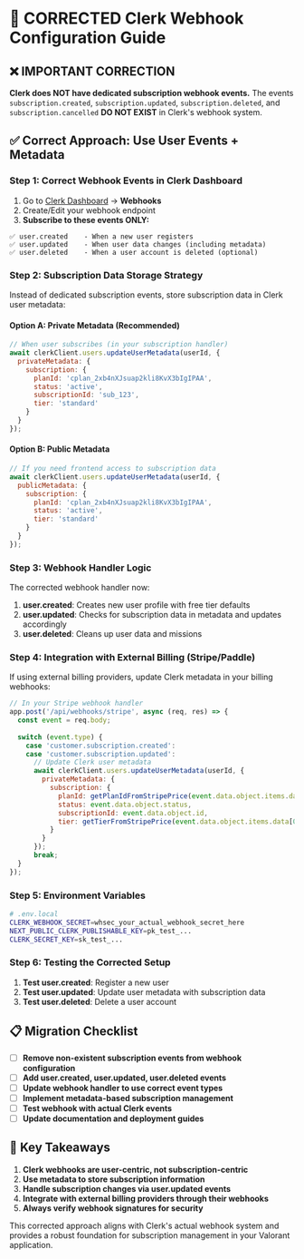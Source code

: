 # 🔧 **CORRECTED Clerk Webhook Configuration Guide**

## **❌ IMPORTANT CORRECTION**

**Clerk does NOT have dedicated subscription webhook events.** The events `subscription.created`, `subscription.updated`, `subscription.deleted`, and `subscription.cancelled` **DO NOT EXIST** in Clerk's webhook system.

## **✅ Correct Approach: Use User Events + Metadata**

### **Step 1: Correct Webhook Events in Clerk Dashboard**

1. Go to [Clerk Dashboard](https://dashboard.clerk.com) → **Webhooks**
2. Create/Edit your webhook endpoint
3. **Subscribe to these events ONLY:**

```
✅ user.created    - When a new user registers
✅ user.updated    - When user data changes (including metadata)
✅ user.deleted    - When a user account is deleted (optional)
```

### **Step 2: Subscription Data Storage Strategy**

Instead of dedicated subscription events, store subscription data in Clerk user metadata:

#### **Option A: Private Metadata (Recommended)**
```javascript
// When user subscribes (in your subscription handler)
await clerkClient.users.updateUserMetadata(userId, {
  privateMetadata: {
    subscription: {
      planId: 'cplan_2xb4nXJsuap2kli8KvX3bIgIPAA',
      status: 'active',
      subscriptionId: 'sub_123',
      tier: 'standard'
    }
  }
});
```

#### **Option B: Public Metadata**
```javascript
// If you need frontend access to subscription data
await clerkClient.users.updateUserMetadata(userId, {
  publicMetadata: {
    subscription: {
      planId: 'cplan_2xb4nXJsuap2kli8KvX3bIgIPAA',
      status: 'active',
      tier: 'standard'
    }
  }
});
```

### **Step 3: Webhook Handler Logic**

The corrected webhook handler now:

1. **user.created**: Creates new user profile with free tier defaults
2. **user.updated**: Checks for subscription data in metadata and updates accordingly
3. **user.deleted**: Cleans up user data and missions

### **Step 4: Integration with External Billing (Stripe/Paddle)**

If using external billing providers, update Clerk metadata in your billing webhooks:

```javascript
// In your Stripe webhook handler
app.post('/api/webhooks/stripe', async (req, res) => {
  const event = req.body;
  
  switch (event.type) {
    case 'customer.subscription.created':
    case 'customer.subscription.updated':
      // Update Clerk user metadata
      await clerkClient.users.updateUserMetadata(userId, {
        privateMetadata: {
          subscription: {
            planId: getPlanIdFromStripePrice(event.data.object.items.data[0].price.id),
            status: event.data.object.status,
            subscriptionId: event.data.object.id,
            tier: getTierFromStripePrice(event.data.object.items.data[0].price.id)
          }
        }
      });
      break;
  }
});
```

### **Step 5: Environment Variables**

```bash
# .env.local
CLERK_WEBHOOK_SECRET=whsec_your_actual_webhook_secret_here
NEXT_PUBLIC_CLERK_PUBLISHABLE_KEY=pk_test_...
CLERK_SECRET_KEY=sk_test_...
```

### **Step 6: Testing the Corrected Setup**

1. **Test user.created**: Register a new user
2. **Test user.updated**: Update user metadata with subscription data
3. **Test user.deleted**: Delete a user account

## **📋 Migration Checklist**

- [ ] **Remove non-existent subscription events from webhook configuration**
- [ ] **Add user.created, user.updated, user.deleted events**
- [ ] **Update webhook handler to use correct event types**
- [ ] **Implement metadata-based subscription management**
- [ ] **Test webhook with actual Clerk events**
- [ ] **Update documentation and deployment guides**

## **🎯 Key Takeaways**

1. **Clerk webhooks are user-centric, not subscription-centric**
2. **Use metadata to store subscription information**
3. **Handle subscription changes via user.updated events**
4. **Integrate with external billing providers through their webhooks**
5. **Always verify webhook signatures for security**

This corrected approach aligns with Clerk's actual webhook system and provides a robust foundation for subscription management in your Valorant application.
